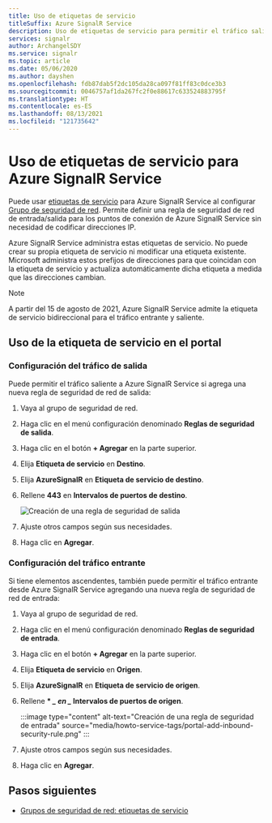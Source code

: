 ```yaml
---
title: Uso de etiquetas de servicio
titleSuffix: Azure SignalR Service
description: Uso de etiquetas de servicio para permitir el tráfico saliente a Azure SignalR Service
services: signalr
author: ArchangelSDY
ms.service: signalr
ms.topic: article
ms.date: 05/06/2020
ms.author: dayshen
ms.openlocfilehash: fdb87dab5f2dc105da28ca097f81ff83c0dce3b3
ms.sourcegitcommit: 0046757af1da267fc2f0e88617c633524883795f
ms.translationtype: HT
ms.contentlocale: es-ES
ms.lasthandoff: 08/13/2021
ms.locfileid: "121735642"
---
```

# <a name="use-service-tags-for-azure-signalr-service"></a>Uso de etiquetas de servicio para Azure SignalR Service

Puede usar [etiquetas de servicio](../virtual-network/network-security-groups-overview.md#service-tags) para Azure SignalR Service al configurar [Grupo de seguridad de red](../virtual-network/network-security-groups-overview.md#network-security-groups). Permite definir una regla de seguridad de red de entrada/salida para los puntos de conexión de Azure SignalR Service sin necesidad de codificar direcciones IP.

Azure SignalR Service administra estas etiquetas de servicio. No puede crear su propia etiqueta de servicio ni modificar una etiqueta existente. Microsoft administra estos prefijos de direcciones para que coincidan con la etiqueta de servicio y actualiza automáticamente dicha etiqueta a medida que las direcciones cambian.

> [!Note]
> A partir del 15 de agosto de 2021, Azure SignalR Service admite la etiqueta de servicio bidireccional para el tráfico entrante y saliente.

## <a name="use-service-tag-on-portal"></a>Uso de la etiqueta de servicio en el portal

### <a name="configure-outbound-traffic"></a>Configuración del tráfico de salida

Puede permitir el tráfico saliente a Azure SignalR Service si agrega una nueva regla de seguridad de red de salida:

1. Vaya al grupo de seguridad de red.

1. Haga clic en el menú configuración denominado **Reglas de seguridad de salida**.

1. Haga clic en el botón **+ Agregar** en la parte superior.

1. Elija **Etiqueta de servicio** en **Destino**.

1. Elija **AzureSignalR** en **Etiqueta de servicio de destino**.

1. Rellene **443** en **Intervalos de puertos de destino**.

    ![Creación de una regla de seguridad de salida](media/howto-service-tags/portal-add-outbound-security-rule.png)

1. Ajuste otros campos según sus necesidades.

1. Haga clic en **Agregar**.

### <a name="configure-inbound-traffic"></a>Configuración del tráfico entrante

Si tiene elementos ascendentes, también puede permitir el tráfico entrante desde Azure SignalR Service agregando una nueva regla de seguridad de red de entrada:

1. Vaya al grupo de seguridad de red.

1. Haga clic en el menú configuración denominado **Reglas de seguridad de entrada**.

1. Haga clic en el botón **+ Agregar** en la parte superior.

1. Elija **Etiqueta de servicio** en **Origen**.

1. Elija **AzureSignalR** en **Etiqueta de servicio de origen**.

1. Rellene **\* *_ en _* Intervalos de puertos de origen**.

   :::image type="content" alt-text="Creación de una regla de seguridad de entrada" source="media/howto-service-tags/portal-add-inbound-security-rule.png" :::


1. Ajuste otros campos según sus necesidades.

1. Haga clic en **Agregar**.

## <a name="next-steps"></a>Pasos siguientes

- [Grupos de seguridad de red: etiquetas de servicio](../virtual-network/network-security-groups-overview.md#security-rules)